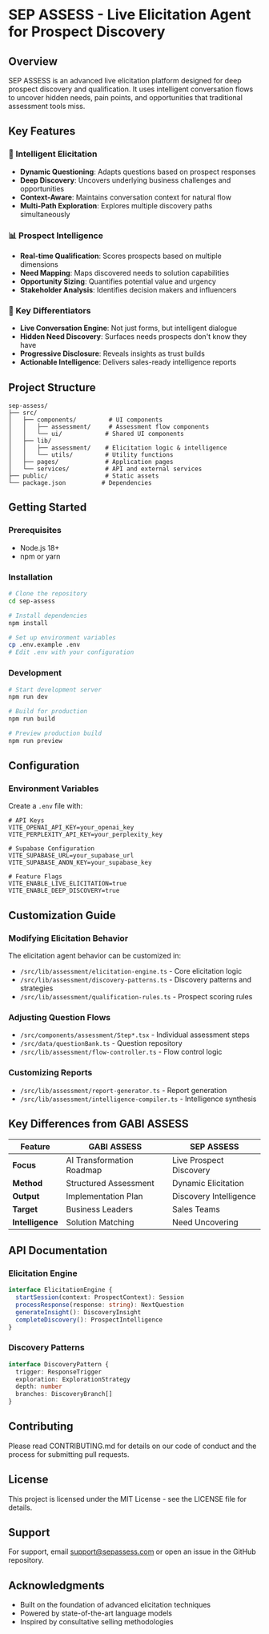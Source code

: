 # SEP ASSESS - Live Elicitation Agent for Prospect Discovery

## Overview
SEP ASSESS is an advanced live elicitation platform designed for deep prospect discovery and qualification. It uses intelligent conversation flows to uncover hidden needs, pain points, and opportunities that traditional assessment tools miss.

## Key Features

### 🎯 Intelligent Elicitation
- **Dynamic Questioning**: Adapts questions based on prospect responses
- **Deep Discovery**: Uncovers underlying business challenges and opportunities
- **Context-Aware**: Maintains conversation context for natural flow
- **Multi-Path Exploration**: Explores multiple discovery paths simultaneously

### 📊 Prospect Intelligence
- **Real-time Qualification**: Scores prospects based on multiple dimensions
- **Need Mapping**: Maps discovered needs to solution capabilities
- **Opportunity Sizing**: Quantifies potential value and urgency
- **Stakeholder Analysis**: Identifies decision makers and influencers

### 🚀 Key Differentiators
- **Live Conversation Engine**: Not just forms, but intelligent dialogue
- **Hidden Need Discovery**: Surfaces needs prospects don't know they have
- **Progressive Disclosure**: Reveals insights as trust builds
- **Actionable Intelligence**: Delivers sales-ready intelligence reports

## Project Structure

```
sep-assess/
├── src/
│   ├── components/         # UI components
│   │   ├── assessment/     # Assessment flow components
│   │   └── ui/            # Shared UI components
│   ├── lib/
│   │   ├── assessment/    # Elicitation logic & intelligence
│   │   └── utils/         # Utility functions
│   ├── pages/             # Application pages
│   └── services/          # API and external services
├── public/                # Static assets
└── package.json          # Dependencies
```

## Getting Started

### Prerequisites
- Node.js 18+ 
- npm or yarn

### Installation
```bash
# Clone the repository
cd sep-assess

# Install dependencies
npm install

# Set up environment variables
cp .env.example .env
# Edit .env with your configuration
```

### Development
```bash
# Start development server
npm run dev

# Build for production
npm run build

# Preview production build
npm run preview
```

## Configuration

### Environment Variables
Create a `.env` file with:
```env
# API Keys
VITE_OPENAI_API_KEY=your_openai_key
VITE_PERPLEXITY_API_KEY=your_perplexity_key

# Supabase Configuration
VITE_SUPABASE_URL=your_supabase_url
VITE_SUPABASE_ANON_KEY=your_supabase_key

# Feature Flags
VITE_ENABLE_LIVE_ELICITATION=true
VITE_ENABLE_DEEP_DISCOVERY=true
```

## Customization Guide

### Modifying Elicitation Behavior
The elicitation agent behavior can be customized in:
- `/src/lib/assessment/elicitation-engine.ts` - Core elicitation logic
- `/src/lib/assessment/discovery-patterns.ts` - Discovery patterns and strategies
- `/src/lib/assessment/qualification-rules.ts` - Prospect scoring rules

### Adjusting Question Flows
- `/src/components/assessment/Step*.tsx` - Individual assessment steps
- `/src/data/questionBank.ts` - Question repository
- `/src/lib/assessment/flow-controller.ts` - Flow control logic

### Customizing Reports
- `/src/lib/assessment/report-generator.ts` - Report generation
- `/src/lib/assessment/intelligence-compiler.ts` - Intelligence synthesis

## Key Differences from GABI ASSESS

| Feature | GABI ASSESS | SEP ASSESS |
|---------|-------------|------------|
| **Focus** | AI Transformation Roadmap | Live Prospect Discovery |
| **Method** | Structured Assessment | Dynamic Elicitation |
| **Output** | Implementation Plan | Discovery Intelligence |
| **Target** | Business Leaders | Sales Teams |
| **Intelligence** | Solution Matching | Need Uncovering |

## API Documentation

### Elicitation Engine
```typescript
interface ElicitationEngine {
  startSession(context: ProspectContext): Session
  processResponse(response: string): NextQuestion
  generateInsight(): DiscoveryInsight
  completeDiscovery(): ProspectIntelligence
}
```

### Discovery Patterns
```typescript
interface DiscoveryPattern {
  trigger: ResponseTrigger
  exploration: ExplorationStrategy
  depth: number
  branches: DiscoveryBranch[]
}
```

## Contributing
Please read CONTRIBUTING.md for details on our code of conduct and the process for submitting pull requests.

## License
This project is licensed under the MIT License - see the LICENSE file for details.

## Support
For support, email support@sepassess.com or open an issue in the GitHub repository.

## Acknowledgments
- Built on the foundation of advanced elicitation techniques
- Powered by state-of-the-art language models
- Inspired by consultative selling methodologies